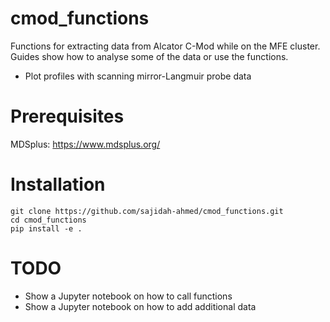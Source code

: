 # cmod_functions
Functions for extracting data from Alcator C-Mod while on the MFE cluster. \
Guides show how to analyse some of the data or use the functions.
* Plot profiles with scanning mirror-Langmuir probe data

# Prerequisites
MDSplus: https://www.mdsplus.org/

# Installation
```
git clone https://github.com/sajidah-ahmed/cmod_functions.git
cd cmod_functions
pip install -e .
```
# TODO
* Show a Jupyter notebook on how to call functions
* Show a Jupyter notebook on how to add additional data

